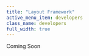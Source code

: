 ```yaml
---
title: "Layout Framework"
active_menu_item: developers
class_name: developers
full_width: true
---
```



Coming Soon
